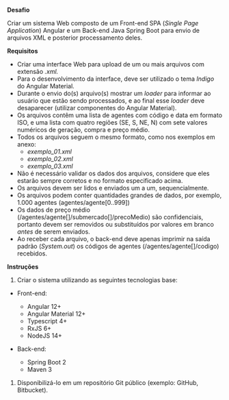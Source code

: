 **Desafio**

Criar um sistema Web composto de um Front-end SPA (_Single Page Application_) Angular e um Back-end Java Spring Boot para envio de arquivos XML e posterior processamento deles.

**Requisitos**

- Criar uma interface Web para upload de um ou mais arquivos com extensão _.xml._ 
- Para o desenvolvimento da interface, deve ser utilizado o tema _Indigo_ do Angular Material.
- Durante o envio do(s) arquivo(s) mostrar um _loader_ para informar ao usuário que estão sendo processados, e ao final esse _loader_ deve desaparecer (utilizar componentes do Angular Material).
- Os arquivos contêm uma lista de agentes com código e data em formato ISO, e uma lista com quatro regiões (SE, S, NE, N) com sete valores numéricos de geração, compra e preço médio.
- Todos os arquivos seguem o mesmo formato, como nos exemplos em anexo:
  - _exemplo\_01.xml_
  - _exemplo\_02.xml_
  - _exemplo\_03.xml_
- Não é necessário validar os dados dos arquivos, considere que eles estarão sempre corretos e no formato especificado acima.
- Os arquivos devem ser lidos e enviados um a um, sequencialmente.
- Os arquivos podem conter quantidades grandes de dados, por exemplo, 1.000 agentes (agentes/agente[0..999])
- Os dados de preço médio (/agentes/agente[]/submercado[]/precoMedio) são confidenciais, portanto devem ser removidos ou substituídos por valores em branco _antes_ de serem enviados.
- Ao receber cada arquivo, o back-end deve apenas imprimir na saída padrão (_System.out_) os códigos de agentes (/agentes/agente[]/codigo) recebidos.

**Instruções**

1. Criar o sistema utilizando as seguintes tecnologias base:

- Front-end:
  - Angular 12+
  - Angular Material 12+
  - Typescript 4+
  - RxJS 6+
  - NodeJS 14+

- Back-end:
  - Spring Boot 2
  - Maven 3

1. Disponibilizá-lo em um repositório Git público (exemplo: GitHub, Bitbucket).
